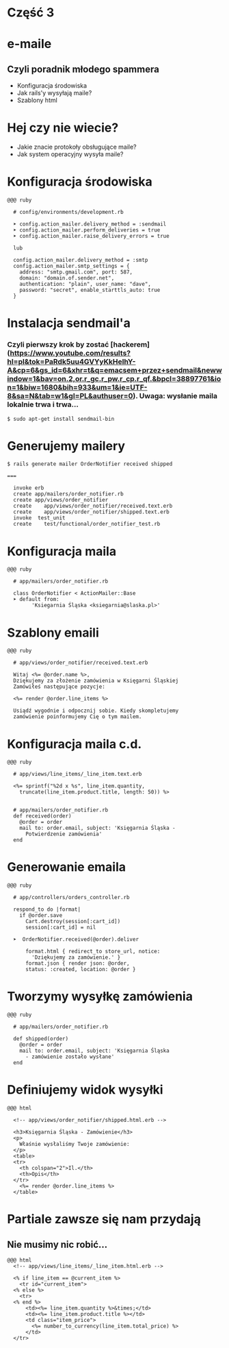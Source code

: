 <!SLIDE title-slide transition=fade>

# Część 3 #

<!SLIDE bullets incremental transition=fade>

# e-maile
## Czyli poradnik młodego spammera 

  * Konfiguracja środowiska
  * Jak rails'y wysyłają maile? 
  * Szablony html

<!SLIDE bullets incremental transition=fade>

# Hej czy nie wiecie? 

  * Jakie znacie protokoły obsługujące maile?
  * Jak system operacyjny wysyła maile?

<!SLIDE smaller transition=fade>

# Konfiguracja środowiska

    @@@ ruby

      # config/environments/development.rb
      
      ➤ config.action_mailer.delivery_method = :sendmail
      ➤ config.action_mailer.perform_deliveries = true
      ➤ config.action_mailer.raise_delivery_errors = true

      lub

      config.action_mailer.delivery_method = :smtp
      config.action_mailer.smtp_settings = { 
        address: "smtp.gmail.com", port: 587, 
        domain: "domain.of.sender.net", 
        authentication: "plain", user_name: "dave", 
        password: "secret", enable_starttls_auto: true 
      }

<!SLIDE commandline incremental transition=fade>

# Instalacja sendmail'a
### Czyli pierwszy krok by zostać [hackerem] (https://www.youtube.com/results?hl=pl&tok=PaRdk5uu4GVYyKkHeIhY-A&cp=6&gs_id=6&xhr=t&q=emacsem+przez+sendmail&newwindow=1&bav=on.2,or.r_gc.r_pw.r_cp.r_qf.&bpcl=38897761&ion=1&biw=1680&bih=933&um=1&ie=UTF-8&sa=N&tab=w1&gl=PL&authuser=0). Uwaga: wysłanie maila lokalnie trwa i trwa...

    $ sudo apt-get install sendmail-bin

<!SLIDE smaller transition=fade>

# Generujemy mailery
      
    $ rails generate mailer OrderNotifier received shipped 
      
    ===

      invoke erb
      create app/mailers/order_notifier.rb
      create app/views/order_notifier
      create    app/views/order_notifier/received.text.erb
      create    app/views/order_notifier/shipped.text.erb
      invoke  test_unit
      create    test/functional/order_notifier_test.rb

<!SLIDE smaller transition=fade>

# Konfiguracja maila

    @@@ ruby

      # app/mailers/order_notifier.rb

      class OrderNotifier < ActionMailer::Base
      ➤ default from: 
            'Ksiegarnia Śląska <ksiegarnia@slaska.pl>'

<!SLIDE smaller transition=fade>

# Szablony emaili

    @@@ ruby

      # app/views/order_notifier/received.text.erb

      Witaj <%= @order.name %>,
      Dziękujemy za złożenie zamówienia w Księgarni Śląskiej
      Zamówiłeś następujące pozycje:

      <%= render @order.line_items %>

      Usiądź wygodnie i odpocznij sobie. Kiedy skompletujemy
      zamówienie poinformujemy Cię o tym mailem.

<!SLIDE smaller transition=fade>

# Konfiguracja maila c.d.

    @@@ ruby

      # app/views/line_items/_line_item.text.erb

      <%= sprintf("%2d x %s", line_item.quantity,
        truncate(line_item.product.title, length: 50)) %>


      # app/mailers/order_notifier.rb
      def received(order)
        @order = order
        mail to: order.email, subject: 'Księgarnia Śląska - 
          Potwierdzenie zamówienia'
      end
<!SLIDE smaller transition=fade>

# Generowanie emaila

    @@@ ruby

      # app/controllers/orders_controller.rb

      respond_to do |format| 
        if @order.save
          Cart.destroy(session[:cart_id])
          session[:cart_id] = nil
        
      ➤  OrderNotifier.received(@order).deliver
        
          format.html { redirect_to store_url, notice: 
            'Dziękujemy za zamówienie.' }
          format.json { render json: @order, 
          status: :created, location: @order }

<!SLIDE smaller transition=fade>

# Tworzymy wysyłkę zamówienia

    @@@ ruby

      # app/mailers/order_notifier.rb

      def shipped(order)
        @order = order
        mail to: order.email, subject: 'Księgarnia Śląska 
          - zamówienie zostało wysłane'
      end

<!SLIDE smaller transition=fade>

# Definiujemy widok wysyłki

    @@@ html
      
      <!-- app/views/order_notifier/shipped.html.erb --> 
      
      <h3>Księgarnia Śląska - Zamówienie</h3>
      <p>
        Właśnie wysłaliśmy Twoje zamówienie:
      </p>
      <table>
      <tr>
        <th colspan="2">Il.</th>
        <th>Opis</th>
      </tr> 
        <%= render @order.line_items %>
      </table>

<!SLIDE smaller transition=fade>

# Partiale zawsze się nam przydają
## Nie musimy nic robić... 

    @@@ html
      <!-- app/views/line_items/_line_item.html.erb --> 

      <% if line_item == @current_item %> 
        <tr id="current_item">
      <% else %>
        <tr>
      <% end %>
          <td><%= line_item.quantity %>&times;</td>
          <td><%= line_item.product.title %></td>
          <td class="item_price">
            <%= number_to_currency(line_item.total_price) %>
          </td>
      </tr> 